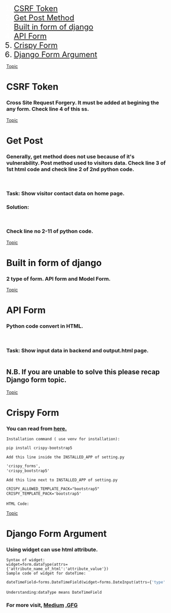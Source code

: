 <h1 class="heading"></h1>
<ol class="topic-container" id="topic">
        <li class="topic" style="color: white;font-size: 1.5rem;"><a href="#csrfToken">CSRF Token</a></li>
        <li class="topic" style="color: white;font-size: 1.5rem;"><a href="#getPostMethod">Get Post Method</a></li>
        <li class="topic" style="color: white;font-size: 1.5rem;"><a href="#builtInFromOfDjango">Built in form of django</a></li>
        <li class="topic" style="color: white;font-size: 1.5rem;"><a href="#apiForm">API Form</a></li>
        <li style="font-size: 1.5rem;"><a href="#crispyForm">Crispy Form</a></li>
        <li style="font-size: 1.5rem;"><a href="#djangoFormArgument">Django Form Argument</a></li>
</ol>

<div id="csrfToken">
    <a href="#topic">Topic</a>
    <h1 class="heading">CSRF Token</h1>
    <h3 class="details">Cross Site Request Forgery. It must be added at begining the any form. Check line 4 of this ss.</h3>
    <img src="./static/CodeSS/csrfToken-1.png" alt="">
</div>

<div id="getPostMethod">
    <a href="#topic">Topic</a>
    <h1>Get Post</h1>
    <h3>Generally, get method does not use because of it's vulnerability. Post method used to visitors data. Check line 3 of 1st html code and check line 2 of 2nd python code.</h3>
    <img src="./static/CodeSS/getPostMethod-1.png" alt="">
    <img src="./static/CodeSS/getPostMethod2.png" alt="">
    <h3>Task: Show visitor contact data on home page.</h3>
    <h3>Solution:</h3>
    <img src="./static/CodeSS/task-1-html.png" alt="">
    <img src="./static/CodeSS/task-1-views-py.png" alt="">
    <h3>Check line no 2-11 of python code.</h3>
</div>

<div id="builtInFromOfDjango">
    <a href="#topic">Topic</a>
    <h1>Built in form of django</h1>
    <h3>2 type of form. API form and Model Form.</h3>
</div>

<div id="apiForm">
    <a href="#topic">Topic</a>
    <h1>API Form</h1>
    <h3>Python code convert in HTML.</h3>
    <img src="./static/CodeSS/builtInForm-1-py.png" alt="">
    <img src="./static/CodeSS/builtInForm-1-views-py.png" alt="">
    <img src="./static/CodeSS/builtInForm-1-html.png" alt="">
    <h3>Task: Show input data in backend and output.html page.</h3>
    <img src="./static/CodeSS/builtInForm-2-views-py.png" alt="">
    <h2>N.B. If you are unable to solve this please recap Django form topic.</h2>
</div>

<div id="crispyForm">
    <a href="#topic">Topic</a>
    <h1>Crispy Form</h1>
    <h3>You can read from <a href="https://django-crispy-forms.readthedocs.io/en/latest/">here.</a></h3>
    
`Installation command ( use venv for installation):`
    
```txt
pip install crispy-bootstrap5
```
`Add this line inside the INSTALLED_APP of setting.py`

```txt
'crispy_forms',
'crispy_bootstrap5'
```
`Add this line next to INSTALLED_APP of setting.py`

```txt 
CRISPY_ALLOWED_TEMPLATE_PACK="bootstrap5"
CRISPY_TEMPLATE_PACK='bootstrap5'
```

`HTML Code:`
    <img src="./static/CodeSS/crispyForm-1-html.png" alt="">
</div>

<div id="djangoFormArgument">
    <a href="#topic">Topic</a>
    <h1>Django Form Argument</h1>
    <h3>Using widget can use html attribute.</h3>

`Syntax of widget:` <br>
`widget=form.dataType(attrs={'attribute_name_of_html':'attribute_value'})` <br>
`Sample code of widget for dateTime:`

```py
dateTimeField=forms.DateTimeField(widget=forms.DateInput(attrs={'type':'datetime-local'})) 
```

`Understanding:dataType means DateTimeField`
<img src="./static/CodeSS/builtInForm-3-widget.png" alt="">
<h3>For more visit, <a href="https://medium.com/@aman_adastra/day-24-of-100-days-of-django-form-field-arguments-in-django-7175990ca7aa">Medium</a>
    <a href="https://www.geeksforgeeks.org/django-form-build-in-fields-argument/">,GFG</a></h3>
</div>